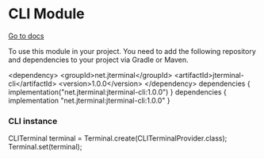 # CLI Module

[Go to docs](Command-Line.md)

To use this module in your project.
You need to add the following repository and dependencies
to your project via Gradle or Maven.

<tabs>
<tab title="Maven">
<code-block lang="xml">
&lt;dependency&gt;
    &lt;groupId&gt;net.jterminal&lt;/groupId&gt;
    &lt;artifactId&gt;jterminal-cli&lt;/artifactId&gt;
    &lt;version&gt;1.0.0&lt;/version&gt;
 &lt;/dependency>
</code-block>
</tab>
<tab title="Gradle (Kotlin)">
<code-block lang="groovy">
dependencies {
    implementation("net.jterminal:jterminal-cli:1.0.0")
 }
</code-block>
</tab>
<tab title="Gradle (Groovy)">
<code-block lang="gradle">
dependencies {
    implementation "net.jterminal:jterminal-cli:1.0.0"
 }
</code-block>
</tab>
</tabs>

### CLI instance
<code-block lang="java">
CLITerminal terminal = Terminal.create(CLITerminalProvider.class);
Terminal.set(terminal);
</code-block>




